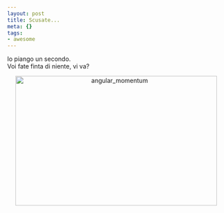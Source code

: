 ```yaml
--- 
layout: post
title: Scusate...
meta: {}
tags: 
- awesome
---
```

Io piango un secondo.  
Voi fate finta di niente, vi va?  
  
<center>
<img src="http://fast.mgpf.it/2009/01/angular_momentum-466x300.jpg" alt="angular_momentum" title="angular_momentum" width="466" height="300" class="aligncenter size-medium wp-image-1266" />
</center>  
   
